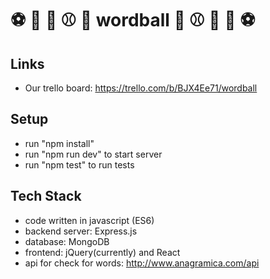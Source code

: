 # ⚽️ 🏀 🏈 ⚾️ 🎱 wordball 🎱 ⚾️ 🏈 🏀 ⚽️

## Links
- Our trello board: https://trello.com/b/BJX4Ee71/wordball

## Setup

- run "npm install"
- run "npm run dev" to start server
- run "npm test" to run tests

## Tech Stack
 
- code written in javascript (ES6) 
- backend server: Express.js 
- database: MongoDB
- frontend: jQuery(currently) and React
- api for check for words: http://www.anagramica.com/api
